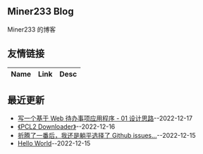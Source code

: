 ## Miner233 Blog
Miner233 的博客
## 友情链接
| Name | Link | Desc | 
 | ---- | ---- | ---- |
## 最近更新
- [写一个基于 Web 待办事项应用程序 - 01 设计思路](https://github.com/miner233/blog/issues/5)--2022-12-17
- [《PCL2 Downloader》](https://github.com/miner233/blog/issues/4)--2022-12-16
- [折腾了一番后，我还是躺平选择了 Github issues...](https://github.com/miner233/blog/issues/2)--2022-12-15
- [Hello World](https://github.com/miner233/blog/issues/1)--2022-12-15
